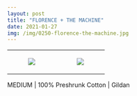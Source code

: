 ```yaml
---
layout: post
title: "FLORENCE + THE MACHINE"
date: 2021-01-27
img: /img/0250-florence-the-machine.jpg
---
```




<table style="width:100%;"><tr><td style="vertical-align:top;">
      <figure class="tmblr-full" data-orig-height="2048" data-orig-width="1365" data-orig-src="https://concertshirts.netlify.app/shirts/0250/0250-01.jpg"><img src="https://64.media.tumblr.com/c42539d4fbee0acbb5456925dea058eb/7dfdf68de9fc1a2b-be/s540x810/9f1c3a94f00bf454da7219649d96beee04799269.jpg" data-orig-height="2048" data-orig-width="1365" data-orig-src="https://concertshirts.netlify.app/shirts/0250/0250-01.jpg"/></figure></td>
    <td style="vertical-align:top;">
      <figure class="tmblr-full" data-orig-height="2048" data-orig-width="1365" data-orig-src="https://concertshirts.netlify.app/shirts/0250/0250-02.jpg"><img src="https://64.media.tumblr.com/2a65fd5754695c8b5b057583f594df5b/7dfdf68de9fc1a2b-11/s540x810/98973abe60008bb3f18b8f502ba4ddbf16168e76.jpg" data-orig-height="2048" data-orig-width="1365" data-orig-src="https://concertshirts.netlify.app/shirts/0250/0250-02.jpg"/></figure></td>
  </tr></table><p>
  MEDIUM | 100% Preshrunk Cotton | Gildan
</p>
